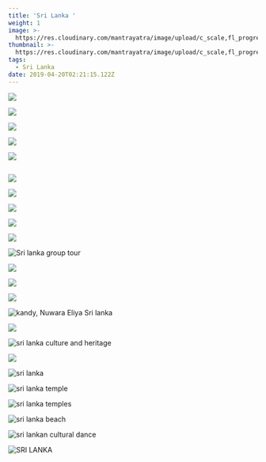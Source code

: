 ```yaml
---
title: 'Sri Lanka '
weight: 1
image: >-
  https://res.cloudinary.com/mantrayatra/image/upload/c_scale,fl_progressive,w_1450/v1555255088/Sri%20Lanka/WhatsApp_Image_2019-02-20_at_02.22.11.jpg
thumbnail: >-
  https://res.cloudinary.com/mantrayatra/image/upload/c_scale,fl_progressive,h_300,w_450/v1555255088/Sri%20Lanka/WhatsApp_Image_2019-02-20_at_02.22.11.jpg
tags:
  - Sri Lanka
date: 2019-04-20T02:21:15.122Z
---
```

![](https://res.cloudinary.com/mantrayatra/image/upload/c_scale,fl_progressive,w_800/v1555255459/Sri%20Lanka/IMG_0348.jpg)

![](https://res.cloudinary.com/mantrayatra/image/upload/c_scale,fl_progressive,w_800/v1555731756/Sri%20Lanka/IMG_0383.jpg)

![](https://res.cloudinary.com/mantrayatra/image/upload/c_scale,fl_progressive,w_800/v1555731733/Sri%20Lanka/IMG_0305.jpg)

![](https://res.cloudinary.com/mantrayatra/image/upload/c_scale,fl_progressive,w_800/v1555731713/Sri%20Lanka/IMG_0415.jpg)

![](https://res.cloudinary.com/mantrayatra/image/upload/c_scale,fl_progressive,w_800/v1555731559/Sri%20Lanka/IMG_0105.jpg)

![]()

![](https://res.cloudinary.com/mantrayatra/image/upload/c_scale,fl_progressive,w_800/v1555731463/Sri%20Lanka/IMG_0020.jpg)

![](https://res.cloudinary.com/mantrayatra/image/upload/c_scale,fl_progressive,w_800/v1555731488/Sri%20Lanka/IMG_0247.jpg)

![](https://res.cloudinary.com/mantrayatra/image/upload/c_scale,fl_progressive,w_800/v1555729862/Sri%20Lanka/IMG_3361.jpg)

![](https://res.cloudinary.com/mantrayatra/image/upload/c_scale,fl_progressive,w_800/v1555729840/Sri%20Lanka/IMG_3142_-_Copy.jpg)

![](https://res.cloudinary.com/mantrayatra/image/upload/c_scale,fl_progressive,w_800/v1555255436/Sri%20Lanka/IMG_0793.jpg)

![Sri lanka group tour ](https://res.cloudinary.com/mantrayatra/image/upload/c_scale,fl_progressive,w_800/v1555255253/Sri%20Lanka/IMG_0460.jpg)

![](https://res.cloudinary.com/mantrayatra/image/upload/c_scale,fl_progressive,w_800/v1555255204/Sri%20Lanka/IMG_0400.jpg)

![](https://res.cloudinary.com/mantrayatra/image/upload/c_scale,fl_progressive,w_800/v1555255154/Sri%20Lanka/IMG_0301.jpg)

![](https://res.cloudinary.com/mantrayatra/image/upload/c_scale,fl_progressive,w_800/v1555255151/Sri%20Lanka/IMG_0514.jpg)

![kandy, Nuwara Eliya Sri lanka](https://res.cloudinary.com/mantrayatra/image/upload/c_scale,fl_progressive,w_800/v1555255088/Sri%20Lanka/WhatsApp_Image_2019-02-20_at_02.22.11.jpg)

![](https://res.cloudinary.com/mantrayatra/image/upload/c_scale,fl_progressive,w_800/v1555255076/Sri%20Lanka/IMG_0287.jpg)

![sri lanka culture and heritage ](https://res.cloudinary.com/mantrayatra/image/upload/c_scale,fl_progressive,w_800/v1555255001/Sri%20Lanka/IMG_0257.jpg)

![](https://res.cloudinary.com/mantrayatra/image/upload/c_scale,fl_progressive,w_800/v1555254840/Sri%20Lanka/IMG_0249.jpg)

![sri lanka ](https://res.cloudinary.com/mantrayatra/image/upload/c_scale,fl_progressive,w_800/v1555254713/Sri%20Lanka/IMG_0126.jpg)

![sri lanka temple](https://res.cloudinary.com/mantrayatra/image/upload/c_scale,fl_progressive,w_800/v1555254711/Sri%20Lanka/IMG_0102.jpg)

![sri lanka temples](https://res.cloudinary.com/mantrayatra/image/upload/c_scale,fl_progressive,w_800/v1555254688/Sri%20Lanka/IMG_0211.jpg)

![sri lanka beach](https://res.cloudinary.com/mantrayatra/image/upload/c_scale,fl_progressive,w_800/v1555254571/Sri%20Lanka/IMG_0114.jpg)

![sri lankan cultural dance ](https://res.cloudinary.com/mantrayatra/image/upload/c_scale,fl_progressive,w_800/v1555254569/Sri%20Lanka/IMG_0238.jpg)

![SRI LANKA ](https://res.cloudinary.com/mantrayatra/image/upload/c_scale,fl_progressive,w_800/v1555254502/Sri%20Lanka/20190127_100434.jpg)
